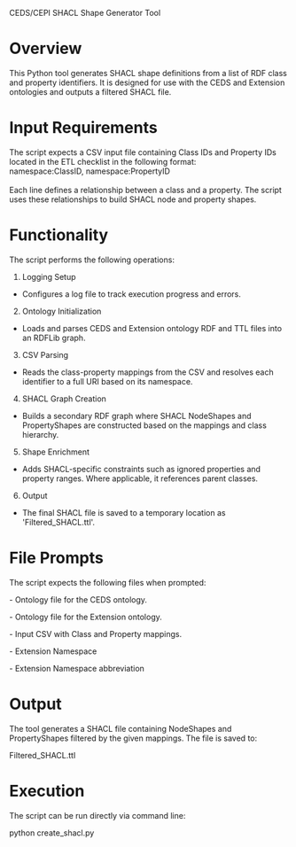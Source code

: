CEDS/CEPI SHACL Shape Generator Tool

# Overview

This Python tool generates SHACL shape definitions from a list of RDF class and property identifiers. It is designed for use with the CEDS and Extension ontologies and outputs a filtered SHACL file.

# Input Requirements

The script expects a CSV input file containing Class IDs and Property IDs located in the ETL checklist in the following format:  
namespace:ClassID, namespace:PropertyID  
<br/>Each line defines a relationship between a class and a property. The script uses these relationships to build SHACL node and property shapes.

# Functionality

The script performs the following operations:

1. Logging Setup

- Configures a log file to track execution progress and errors.

2. Ontology Initialization

- Loads and parses CEDS and Extension ontology RDF and TTL files into an RDFLib graph.

3. CSV Parsing

- Reads the class-property mappings from the CSV and resolves each identifier to a full URI based on its namespace.

4. SHACL Graph Creation

- Builds a secondary RDF graph where SHACL NodeShapes and PropertyShapes are constructed based on the mappings and class hierarchy.

5. Shape Enrichment

- Adds SHACL-specific constraints such as ignored properties and property ranges. Where applicable, it references parent classes.

6. Output

- The final SHACL file is saved to a temporary location as 'Filtered_SHACL.ttl'.

# File Prompts

The script expects the following files when prompted:

\- Ontology file for the CEDS ontology.

\- Ontology file for the Extension ontology.

\- Input CSV with Class and Property mappings.

\- Extension Namespace

\- Extension Namespace abbreviation

# Output

The tool generates a SHACL file containing NodeShapes and PropertyShapes filtered by the given mappings. The file is saved to:

Filtered_SHACL.ttl

# Execution

The script can be run directly via command line:

python create_shacl.py
